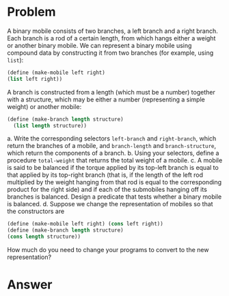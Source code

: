 # Problem

A binary mobile consists of two branches, a left branch and a right branch. Each branch is a rod of a certain length, from which hangs either a weight or another binary mobile. We can represent a binary mobile using compound data by constructing it from two branches (for example, using `list`):

```scheme
(define (make-mobile left right)
(list left right))
```

A branch is constructed from a length (which must be a number) together with a structure, which may be either a number (representing a simple weight) or another mobile:

```scheme
(define (make-branch length structure)
  (list length structure))
```

a. Write the corresponding selectors `left-branch` and `right-branch`, which return the branches of a mobile, and `branch-length` and `branch-structure`, which return the components of a branch.
b. Using your selectors, define a procedure `total-weight` that returns the total weight of a mobile.
c. A mobile is said to be balanced if the torque applied by its top-left branch is equal to that applied by its top-right branch (that is, if the length of the left rod multiplied by the weight hanging from that rod is equal to the corresponding product for the right side) and if each of the submobiles hanging off its branches is balanced. Design a predicate that tests whether a binary mobile is balanced.
d. Suppose we change the representation of mobiles so that the constructors are
```scheme
(define (make-mobile left right) (cons left right))
(define (make-branch length structure)
(cons length structure))
```
How much do you need to change your programs to convert to the new representation?

# Answer
